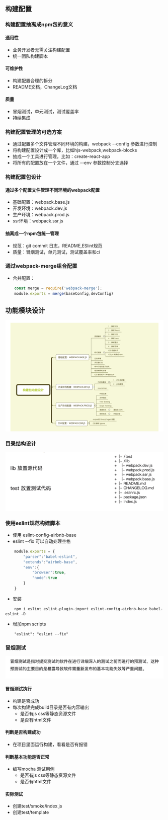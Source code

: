 <!--
 * @Author: your name
 * @Date: 2020-03-16 21:38:15
 * @LastEditTime: 2020-03-24 14:42:28
 * @LastEditors: Please set LastEditors
 * @Description: In User Settings Edit
 * @FilePath: /webpack/02_demo/README.md
 -->
## 构建配置

### 构建配置抽离成npm包的意义

#### 通用性
+ 业务开发者无需关注构建配置
+ 统一团队构建脚本

#### 可维护性
+ 构建配置合理的拆分
+ README文档，ChangeLog文档

#### 质量
+ 冒烟测试，单元测试，测试覆盖率
+ 持续集成

### 构建配置管理的可选方案
+ 通过配置多个文件管理不同环境的构建，webpack --config 参数进行控制
+ 将构建配置设计成一个库，比如hjs-webpack,webpack-blocks
+ 抽成一个工具进行管理，比如：create-react-app
+ 将所有的配置放在一个文件，通过 --env 参数控制分支选择

### 构建配置包设计
#### 通过多个配置文件管理不同环境的webpack配置
+ 基础配置：webpack.base.js
+ 开发环境：webpack.dev.js
+ 生产环境：webpack.prod.js
+ ssr环境：webpack.ssr.js

#### 抽离成一个npm包统一管理
+ 规范：git commit 日志，README,ESlint规范
+ 质量：冒烟测试，单元测试，测试覆盖率和ci

### 通过webpack-merge组合配置
+ 合并配置：
```js
    const merge = require('webpack-merge');
    module.exports = merge(baseConfig,devConfig)
```

## 功能模块设计
![](./images/01.png)

### 目录结构设计
![](./images/02.png)

### 使用eslint规范构建脚本
+ 使用 eslint-config-airbnb-base
+ eslint --fix 可以自动处理空格
```js
    module.exports = {
        "parser":"babel-eslint",
        "extends":"airbnb-base",
        "env":{
            "browser":true,
            "node":true
        }
    }
```
+ 安装
```
    npm i eslint eslint-plugin-import eslint-config-airbnb-base babel-eslint -D
```
+ 增加npm scripts
```
    "eslint": "eslint --fix"
```

### 冒烟测试
![](./images/03.png)

#### 冒烟测试执行
+ 构建是否成功
+ 每次构建完成build目录是否有内容输出
  - 是否有js css等静态资源文件
  - 是否有html文件

#### 判断是否构建成功
+ 在项目里面运行构建，看看是否有报错

#### 判断基本功能是否正常
+ 编写mocha 测试用例
  - 是否有js css等静态资源文件
  - 是否有html文件

#### 实际测试
+ 创建test/smoke/index.js
+ 创建test/template